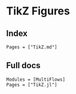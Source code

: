 # TikZ Figures

## Index

```@index
Pages = ["TikZ.md"]
```

## Full docs

```@autodocs
Modules = [MultiFlows]
Pages = ["TikZ.jl"]

```

